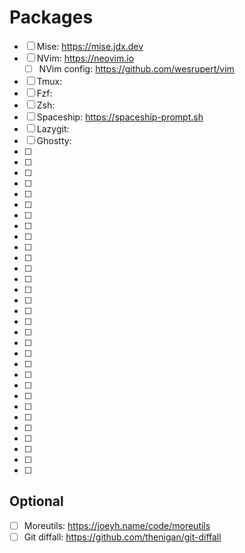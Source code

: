 # Packages

- [ ] Mise: https://mise.jdx.dev
- [ ] NVim: https://neovim.io
  - [ ] NVim config: https://github.com/wesrupert/vim
- [ ] Tmux:
- [ ] Fzf:
- [ ] Zsh:
- [ ] Spaceship: https://spaceship-prompt.sh
- [ ] Lazygit:
- [ ] Ghostty:
- [ ] 
- [ ] 
- [ ] 
- [ ] 
- [ ] 
- [ ] 
- [ ] 
- [ ] 
- [ ] 
- [ ] 
- [ ] 
- [ ] 
- [ ] 
- [ ] 
- [ ] 
- [ ] 
- [ ] 
- [ ] 
- [ ] 
- [ ] 
- [ ] 
- [ ] 
- [ ] 
- [ ] 
- [ ] 
- [ ] 
- [ ] 
- [ ] 
- [ ] 
- [ ] 
- [ ] 

## Optional

- [ ] Moreutils: https://joeyh.name/code/moreutils
- [ ] Git diffall: https://github.com/thenigan/git-diffall

